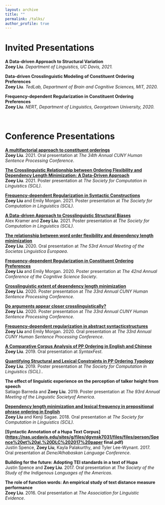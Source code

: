 ```yaml
---
layout: archive
title: ""
permalink: /talks/
author_profile: true
---
```


Invited Presentations
======

<b>A Data-driven Approach to Structural Variation</b> <br> 
<b>Zoey Liu</b>.
<i>Department of Linguistics, UC Davis, 2021.</i>

<b>Data-driven Crosslinguistic Modeling of Constituent Ordering Preferences</b> <br> 
<b>Zoey Liu</b>.
<i>TedLab, Department of Brain and Cognitive Sciences, MIT, 2020.</i>

<b>Frequency-dependent Regularization in Constituent Ordering Preferences</b> <br> 
<b>Zoey Liu</b>.
<i> NERT, Department of Linguistics, Georgetown University, 2020.</i>

<br>

Conference Presentations
======

<b>[A multifactorial approach to constituent orderings](https://www.youtube.com/watch?v=uUFGrilspbk&t=13s)</b> <br> 
<b>Zoey Liu</b>.
2021.
Oral presentation at <i>The 34th Annual CUNY Human Sentence Processing Conference</i>. 

<b>[The Crosslinguistic Relationship between Ordering Flexibility and Dependency Length Minimization: A Data-Driven Approach](https://scholarworks.umass.edu/scil/vol4/iss1/25)</b> <br> 
<b>Zoey Liu</b>.
2021.
Poster presentation at <i>The Society for Computation in Linguistics (SCiL)</i>.

<b>[Frequency-dependent Regularization in Syntactic Constructions](https://scholarworks.umass.edu/scil/vol4/iss1/42)</b> <br> 
<b>Zoey Liu</b> and Emily Morgan.
2021.
Poster presentation at <i>The Society for Computation in Linguistics (SCiL)</i>. 

<b>[A Data-driven Approach to Crosslinguistic Structural Biases](https://scholarworks.umass.edu/scil/vol4/iss1/31)</b> <br> 
Alex Kramer and <b>Zoey Liu</b>.
2021.
Poster presentation at <i>The Society for Computation in Linguistics (SCiL)</i>. 

<b>[The relationship between word order flexibility and dependency length minimization](https://osf.io/6vztu/)</b> <br> 
<b>Zoey Liu</b>.
2020.
Oral presentation at <i>The 53rd Annual Meeting of the Societas Linguistica Europaea</i>. 

<b>[Frequency-dependent Regularization in Constituent Ordering Preferences](https://cognitivesciencesociety.org/cogsci20/papers/0751/0751.pdf)</b> <br> 
<b>Zoey Liu</b> and Emily Morgan.
2020.
Poster presentation at <i>The 42nd Annual Conference of the Cognitive Science Society</i>. 

<b>[Crosslinguistic extent of dependency length minimization](https://osf.io/v9cxu/)</b> <br> 
<b>Zoey Liu</b>.
2020.
Poster presentation at <i>The 33rd Annual CUNY Human Sentence Processing Conference</i>. 

<b>[Do arguments appear closer crosslinguistically?](https://osf.io/3hyug/)</b> <br> 
<b>Zoey Liu</b>.
2020.
Poster presentation at <i>The 33rd Annual CUNY Human Sentence Processing Conference</i>. 

<b>[Frequency-dependent regularization in abstract syntacticstructures](https://osf.io/6ry9g/?show=view)</b> <br> 
<b>Zoey Liu</b> and Emily Morgan.
2020.
Oral presentation at <i>The 33rd Annual CUNY Human Sentence Processing Conference</i>. 

<b>[A  Comparative  Corpus  Analysis  of  PP  Ordering  in  English  and  Chinese](https://www.aclweb.org/anthology/W19-7905/)</b> <br> 
<b>Zoey Liu</b>.
2019.
Oral presentation at <i>SyntaxFest</i>. 

<b>[Quantifying  Structural  and  Lexical  Constraints  in  PP  Ordering  Typology](https://scholarworks.umass.edu/scil/vol2/iss1/33/)</b> <br> 
<b>Zoey Liu</b>.
2019.
Poster presentation at <i>The Society for Computation in Linguistics (SCiL).</i>.

<b>The  effect  of  linguistic  experience  on  the  perception  of talker height from speech</b> <br> 
Satiago Barreda and <b>Zoey Liu</b>.
2019.
Poster presentation at <i>The 93rd Annual Meeting of the Linguistic Societyof America</i>. 

<b>[Dependency length minimization and lexical frequency in prepositional phrase ordering in English](https://scholarworks.umass.edu/scil/vol1/iss1/23/)</b> <br> 
<b>Zoey Liu</b> and Kenji Sagae.
2018.
Oral presentation at <i>The Society for Computation in Linguistics (SCiL).</i>

<b>[Syntactic Annotation of a Hupa Text Corpus](https://nas.ucdavis.edu/sites/g/files/dgvnsk7031/files/files/person/Spence%20et%20al.%20DLC%202017%20paper
final.pdf)</b> <br> 
Justin Spence, <b>Zoey Liu</b>, Kayla Palakurthy, and Tyler Lee-Wynant.
2017.
Oral presentation at <i>Dene/Athabaskan Language Conference</i>. 

<b>Building for the future: Adopting TEI standards in a text of Hupa</b> <br> 
Justin Spence and <b>Zoey Liu</b>.
2017.
Oral presentation at <i>The Society of the Study of the Indigenous Languages of the Americas</i>. 

<b>The role of function words:  An empirical study of text distance measure performance</b> <br> 
<b>Zoey Liu</b>.
2016.
Oral presentation at <i>The Association for Linguistic Evidence</i>. 
